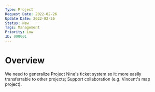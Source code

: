 ```yaml
---
Type: Project
Request Date: 2022-02-26
Update Date: 2022-02-26
Status: New
Tags: Management
Priority: Low
ID: 000001
---
```


# Overview

We need to generalize Project Nine's ticket system so it: more easily transferrable to other projects; Support collaboration (e.g. Vincent's map project).